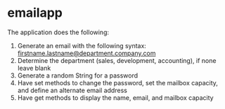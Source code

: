 # emailapp
The application does the following:  
1. Generate an email with the following syntax: firstname.lastname@department.company.com  
2. Determine the department (sales, development, accounting), if none leave blank<br/>
3. Generate a random String for a password<br/>
4. Have set methods to change the password, set the mailbox capacity, and define an alternate
email address<br/>
5. Have get methods to display the name, email, and mailbox capacity
